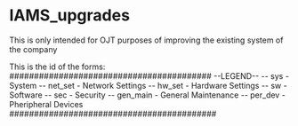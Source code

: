 # IAMS_upgrades
 This is only intended for OJT purposes of improving the existing system of the company

This is the id of the forms:
#########################################
--LEGEND--
-- sys - System
-- net_set - Network Settings
-- hw_set - Hardware Settings
-- sw - Software
-- sec - Security
-- gen_main - General Maintenance
-- per_dev - Pheripheral Devices
##########################################